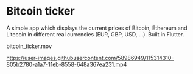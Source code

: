 # Bitcoin ticker

A simple app which displays the current prices of Bitcoin, Ethereum and Litecoin in different real currencies (EUR, GBP, USD, ...). Built in Flutter.

bitcoin_ticker.mov

https://user-images.githubusercontent.com/58986949/115314310-805b2780-a1a7-11eb-8558-648a367ea231.mp4